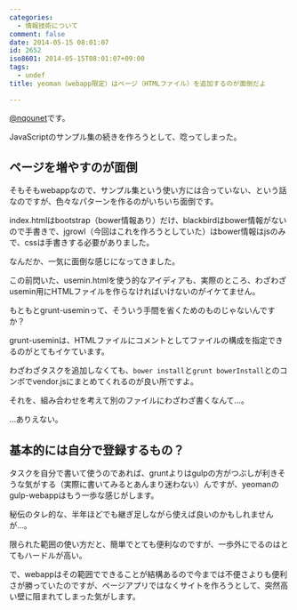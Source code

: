 ```yaml
---
categories:
  - 情報技術について
comment: false
date: 2014-05-15 08:01:07
id: 2652
iso8601: 2014-05-15T08:01:07+09:00
tags:
  - undef
title: yeoman（webapp限定）はページ（HTMLファイル）を追加するのが面倒だよ

---
```


<p><a href="https://twitter.com/nqounet">@nqounet</a>です。</p>

<p>JavaScriptのサンプル集の続きを作ろうとして、唸ってしまった。</p>



<h2>ページを増やすのが面倒</h2>

<p>そもそもwebappなので、サンプル集という使い方には合っていない、という話なのですが、色々なパターンを作るのがいちいち面倒です。</p>

<p>index.htmlはbootstrap（bower情報あり）だけ、blackbirdはbower情報がないので手書きで、jgrowl（今回はこれを作ろうとしていた）はbower情報はjsのみで、cssは手書きする必要がありました。</p>

<p>なんだか、一気に面倒な感じになってきました。</p>

<p>この前閃いた、usemin.htmlを使う的なアイディアも、実際のところ、わざわざusemin用にHTMLファイルを作らなければいけないのがイケてません。</p>

<p>もともとgrunt-useminって、そういう手間を省くためのものじゃないんですか？</p>

<p>grunt-useminは、HTMLファイルにコメントとしてファイルの構成を指定できるのがとてもイケています。</p>

<p>わざわざタスクを追加しなくても、<code>bower install</code>と<code>grunt bowerInstall</code>とのコンボでvendor.jsにまとめてくれるのが良い所ですよ。</p>

<p>それを、組み合わせを考えて別のファイルにわざわざ書くなんて…。</p>

<p>…ありえない。</p>

<h2>基本的には自分で登録するもの？</h2>

<p>タスクを自分で書いて使うのであれば、gruntよりはgulpの方がつぶしが利きそうな気がする（実際に書いてみるとあんまり迷わない）んですが、yeomanのgulp-webappはもう一歩な感じがします。</p>

<p>秘伝のタレ的な、半年ほどでも継ぎ足しながら使えば良いのかもしれませんが…。</p>

<p>限られた範囲の使い方だと、簡単でとても便利なのですが、一歩外にでるのはとてもハードルが高い。</p>

<p>で、webappはその範囲でできることが結構あるので今までは不便さよりも便利さが勝っていたのですが、ページアプリではなくサイトを作ろうとして、突然高い壁に阻まれてしまった気がします。</p>
    	
